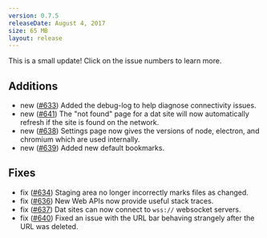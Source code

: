 ```yaml
---
version: 0.7.5
releaseDate: August 4, 2017
size: 65 MB
layout: release
---
```


This is a small update! Click on the issue numbers to learn more.

<h2>Additions</h2>

- <span class="tag new">new</span> ([#633](https://github.com/beakerbrowser/beaker/pull/633)) Added the debug-log to help diagnose connectivity issues.
- <span class="tag new">new</span> ([#641](https://github.com/beakerbrowser/beaker/pull/641)) The "not found" page for a dat site will now automatically refresh if the site is found on the network.
- <span class="tag new">new</span> ([#638](https://github.com/beakerbrowser/beaker/pull/638)) Settings page now gives the versions of node, electron, and chromium which are used internally.
- <span class="tag new">new</span> ([#639](https://github.com/beakerbrowser/beaker/pull/639)) Added new default bookmarks.

<h2>Fixes</h2>

- <span class="tag updated">fix</span> ([#634](https://github.com/beakerbrowser/beaker/pull/634)) Staging area no longer incorrectly marks files as changed.
- <span class="tag updated">fix</span> ([#636](https://github.com/beakerbrowser/beaker/pull/636)) New Web APIs now provide useful stack traces.
- <span class="tag updated">fix</span> ([#637](https://github.com/beakerbrowser/beaker/pull/637)) Dat sites can now connect to `wss://` websocket servers.
- <span class="tag updated">fix</span> ([#640](https://github.com/beakerbrowser/beaker/pull/640)) Fixed an issue with the URL bar behaving strangely after the URL was deleted.

